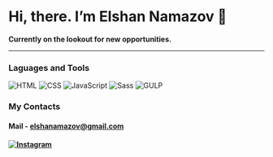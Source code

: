 <h1>Hi, there. I’m Elshan Namazov 👋</h1>

<div>
  <p><A self-taught Frontend developers</p>
  <p><b>Currently on the lookout for new opportunities.</b></p>
</div>
<hr>

### Laguages and Tools

![HTML](https://img.shields.io/badge/-HTML-0a0c09?style=for-the-badge&logo=html5)
![CSS](https://img.shields.io/badge/-CSS-0a0c09?style=for-the-badge&logo=CSS3)
![JavaScript](https://img.shields.io/badge/-JS-0a0c09?style=for-the-badge&logo=JavaScript)
![Sass](https://img.shields.io/badge/-SCSS-0a0c09?style=for-the-badge&logo=Sass)
![GULP](https://img.shields.io/badge/-GULP-0a0c09?style=for-the-badge&logo=GULP)

### My Contacts

#### Mail - elshanamazov@gmail.com

#### [![Instagram](https://img.shields.io/badge/-instagram-0a0c09?style=for-the-badge&logo=instagram)](https://www.instagram.com/els_v94/)

